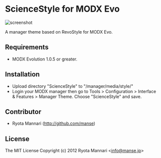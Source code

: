 # ScienceStyle for MODX Evo

![screenshot](https://raw.github.com/manse/ScienceStyle/master/screenshot.png)

A manager theme based on RevoStyle for MODX Evo.

## Requirements

 * MODX Evolution 1.0.5 or greater.

## Installation

 * Upload directory "ScienceStyle" to "/manager/media/style/"
 * Login your MODX manager then go to Tools > Configuration > Interface & Features > Manager Theme. Choose "ScienceStyle" and save.

## Contributor

 * Ryota Mannari (http://github.com/manse)

## License 

The MIT License
Copyright (c) 2012 Ryota Mannari &lt;info@manse.jp&gt;

